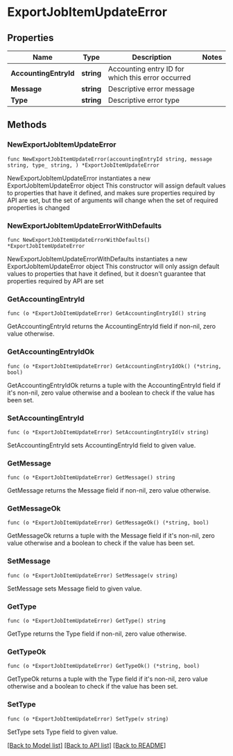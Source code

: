 # ExportJobItemUpdateError

## Properties

Name | Type | Description | Notes
------------ | ------------- | ------------- | -------------
**AccountingEntryId** | **string** | Accounting entry ID for which this error occurred | 
**Message** | **string** | Descriptive error message | 
**Type** | **string** | Descriptive error type | 

## Methods

### NewExportJobItemUpdateError

`func NewExportJobItemUpdateError(accountingEntryId string, message string, type_ string, ) *ExportJobItemUpdateError`

NewExportJobItemUpdateError instantiates a new ExportJobItemUpdateError object
This constructor will assign default values to properties that have it defined,
and makes sure properties required by API are set, but the set of arguments
will change when the set of required properties is changed

### NewExportJobItemUpdateErrorWithDefaults

`func NewExportJobItemUpdateErrorWithDefaults() *ExportJobItemUpdateError`

NewExportJobItemUpdateErrorWithDefaults instantiates a new ExportJobItemUpdateError object
This constructor will only assign default values to properties that have it defined,
but it doesn't guarantee that properties required by API are set

### GetAccountingEntryId

`func (o *ExportJobItemUpdateError) GetAccountingEntryId() string`

GetAccountingEntryId returns the AccountingEntryId field if non-nil, zero value otherwise.

### GetAccountingEntryIdOk

`func (o *ExportJobItemUpdateError) GetAccountingEntryIdOk() (*string, bool)`

GetAccountingEntryIdOk returns a tuple with the AccountingEntryId field if it's non-nil, zero value otherwise
and a boolean to check if the value has been set.

### SetAccountingEntryId

`func (o *ExportJobItemUpdateError) SetAccountingEntryId(v string)`

SetAccountingEntryId sets AccountingEntryId field to given value.


### GetMessage

`func (o *ExportJobItemUpdateError) GetMessage() string`

GetMessage returns the Message field if non-nil, zero value otherwise.

### GetMessageOk

`func (o *ExportJobItemUpdateError) GetMessageOk() (*string, bool)`

GetMessageOk returns a tuple with the Message field if it's non-nil, zero value otherwise
and a boolean to check if the value has been set.

### SetMessage

`func (o *ExportJobItemUpdateError) SetMessage(v string)`

SetMessage sets Message field to given value.


### GetType

`func (o *ExportJobItemUpdateError) GetType() string`

GetType returns the Type field if non-nil, zero value otherwise.

### GetTypeOk

`func (o *ExportJobItemUpdateError) GetTypeOk() (*string, bool)`

GetTypeOk returns a tuple with the Type field if it's non-nil, zero value otherwise
and a boolean to check if the value has been set.

### SetType

`func (o *ExportJobItemUpdateError) SetType(v string)`

SetType sets Type field to given value.



[[Back to Model list]](../README.md#documentation-for-models) [[Back to API list]](../README.md#documentation-for-api-endpoints) [[Back to README]](../README.md)


